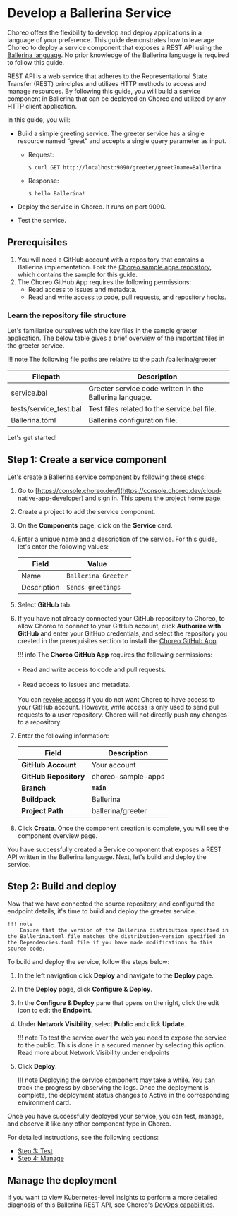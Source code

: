 # Develop a Ballerina Service

Choreo offers the flexibility to develop and deploy applications in a language of your preference. This guide demonstrates how to leverage Choreo to deploy a service component that exposes a REST API using the [Ballerina language](https://ballerina.io/). No prior knowledge of the Ballerina language is required to follow this guide. 

REST API is a web service that adheres to the Representational State Transfer (REST) principles and utilizes HTTP methods to access and manage resources. By following this guide, you will build a service component in Ballerina that can be deployed on Choreo and utilized by any HTTP client application.

In this guide, you will:

- Build a simple greeting service. The greeter service has a single resource named “greet” and accepts a single query parameter as input.
    - Request:

        `$ curl GET http://localhost:9090/greeter/greet?name=Ballerina`

    - Response:

        `$ hello Ballerina!`

- Deploy the service in Choreo. It runs on port 9090.
- Test the service.

## Prerequisites

1. You will need a GitHub account with a repository that contains a Ballerina implementation. Fork the [Choreo sample apps repository](https://github.com/wso2/choreo-sample-apps/), which contains the sample for this guide.
2. The Choreo GitHub App requires the following permissions:
    - Read access to issues and metadata.
    - Read and write access to code, pull requests, and repository hooks.

### Learn the repository file structure

Let's familiarize ourselves with the key files in the sample greeter application. The below table gives a brief overview of the important files in the greeter service.

!!! note 
    The following file paths are relative to the path <sample-repository-dir>/ballerina/greeter

|Filepath                 |Description                                                                   |
|-------------------------|------------------------------------------------------------------------------|
| service.bal             | Greeter service code written in the Ballerina language.                          |
| tests/service_test.bal  | Test files related to the service.bal file.                                  |
| Ballerina.toml          | Ballerina configuration file.                                                |

Let's get started!

## Step 1: Create a service component

Let's create a Ballerina service component by following these steps:

1. Go to [https://console.choreo.dev/](https://console.choreo.dev/cloud-native-app-developer) and sign in. This opens the project home page.
2. Create a project to add the service component. 
3. On the **Components** page, click on the **Service** card.
4. Enter a unique name and a description of the service. For this guide, let's enter the following values:

    |Field          |     Value              |
    |---------------|------------------------|
    |Name           | `Ballerina Greeter`    |
    |Description    | `Sends greetings`      |

5. Select **GitHub** tab.
6. If you have not already connected your GitHub repository to Choreo, to allow Choreo to connect to your GitHub account, click **Authorize with GitHub** and enter your GitHub credentials, and select the repository you created in the prerequisites section to install the [Choreo GitHub App](https://github.com/marketplace/choreo-apps).

    !!! info
         The **Choreo GitHub App** requires the following permissions:<br/><br/>- Read and write access to code and pull requests.<br/><br/>- Read access to issues and metadata.<br/><br/>You can [revoke access](https://docs.github.com/en/authentication/keeping-your-account-and-data-secure/reviewing-your-authorized-integrations#reviewing-your-authorized-github-apps) if you do not want Choreo to have access to your GitHub account. However, write access is only used to send pull requests to a user repository. Choreo will not directly push any changes to a repository.

7. Enter the following information:

    | **Field**             | **Description**    |
    |-----------------------|--------------------|
    | **GitHub Account**    | Your account       |
    | **GitHub Repository** | choreo-sample-apps |
    | **Branch**            | **`main`**         |
    | **Buildpack**      | Ballerina          |
    | **Project Path**      | ballerina/greeter  |
  
8. Click **Create**. Once the component creation is complete, you will see the component overview page.

You have successfully created a Service component that exposes a REST API written in the Ballerina language. Next, let's build and deploy the service.

## Step 2: Build and deploy

Now that we have connected the source repository, and configured the endpoint details, it's time to build and deploy the greeter service.

    !!! note
        Ensure that the version of the Ballerina distribution specified in the Ballerina.toml file matches the distribution-version specified in the Dependencies.toml file if you have made modifications to this source code.

To build and deploy the service, follow the steps below:

1. In the left navigation click **Deploy** and navigate to the **Deploy** page.
2. In the **Deploy** page, click **Configure &  Deploy**.
3. In the **Configure & Deploy** pane that opens on the right, click the edit icon to edit the **Endpoint**.

4. Under **Network Visibility**, select **Public** and click **Update**.
   
    !!! note
        To test the service over the web you need to expose the service to the public. This is done in a secured manner by selecting this option. Read more about Network Visibility under endpoints

5. Click **Deploy**.

    !!! note
        Deploying the service component may take a while. You can track the progress by observing the logs. Once the deployment is complete, the deployment status changes to Active in the corresponding environment card.

Once you have successfully deployed your service, you can test, manage, and observe it like any other component type in Choreo.

For detailed instructions, see the following sections:

- [Step 3: Test](https://wso2.com/choreo/docs/test/invoke-apis-via-console/)
- [Step 4: Manage](https://wso2.com/choreo/docs/manage/api-management/)

## Manage the deployment

If you want to view Kubernetes-level insights to perform a more detailed diagnosis of this Ballerina REST API, see Choreo's [DevOps capabilities](https://wso2.com/choreo/docs/devops-and-ci-cd/builds-and-deployments/).


